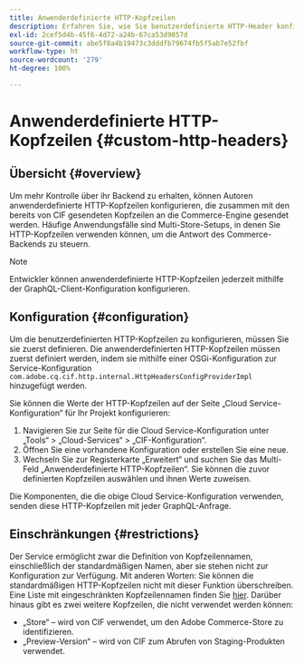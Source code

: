 ```yaml
---
title: Anwenderdefinierte HTTP-Kopfzeilen
description: Erfahren Sie, wie Sie benutzerdefinierte HTTP-Header konfigurieren, die zusätzlich zu den bereits von CIF gesendeten an die Commerce-Engine gesendet werden.
exl-id: 2cef5d4b-45f6-4d72-a24b-67ca53d9057d
source-git-commit: abe5f8a4b19473c3dddfb79674fb5f5ab7e52fbf
workflow-type: ht
source-wordcount: '279'
ht-degree: 100%

---
```


# Anwenderdefinierte HTTP-Kopfzeilen {#custom-http-headers}

## Übersicht {#overview}

Um mehr Kontrolle über ihr Backend zu erhalten, können Autoren anwenderdefinierte HTTP-Kopfzeilen konfigurieren, die zusammen mit den bereits von CIF gesendeten Kopfzeilen an die Commerce-Engine gesendet werden. Häufige Anwendungsfälle sind Multi-Store-Setups, in denen Sie HTTP-Kopfzeilen verwenden können, um die Antwort des Commerce-Backends zu steuern.

>[!NOTE]
>
>Entwickler können anwenderdefinierte HTTP-Kopfzeilen jederzeit mithilfe der GraphQL-Client-Konfiguration konfigurieren.
>

## Konfiguration {#configuration}

Um die benutzerdefinierten HTTP-Kopfzeilen zu konfigurieren, müssen Sie sie zuerst definieren. Die anwenderdefinierten HTTP-Kopfzeilen müssen zuerst definiert werden, indem sie mithilfe einer OSGi-Konfiguration zur Service-Konfiguration `com.adobe.cq.cif.http.internal.HttpHeadersConfigProviderImpl` hinzugefügt werden.

Sie können die Werte der HTTP-Kopfzeilen auf der Seite „Cloud Service-Konfiguration“ für Ihr Projekt konfigurieren:

1. Navigieren Sie zur Seite für die Cloud Service-Konfiguration unter „Tools“ > „Cloud-Services“ > „CIF-Konfiguration“.
1. Öffnen Sie eine vorhandene Konfiguration oder erstellen Sie eine neue.
1. Wechseln Sie zur Registerkarte „Erweitert“ und suchen Sie das Multi-Feld „Anwenderdefinierte HTTP-Kopfzeilen“. Sie können die zuvor definierten Kopfzeilen auswählen und ihnen Werte zuweisen.

Die Komponenten, die die obige Cloud Service-Konfiguration verwenden, senden diese HTTP-Kopfzeilen mit jeder GraphQL-Anfrage.

## Einschränkungen {#restrictions}

Der Service ermöglicht zwar die Definition von Kopfzeilennamen, einschließlich der standardmäßigen Namen, aber sie stehen nicht zur Konfiguration zur Verfügung. Mit anderen Worten: Sie können die standardmäßigen HTTP-Kopfzeilen nicht mit dieser Funktion überschreiben. Eine Liste mit eingeschränkten Kopfzeilennamen finden Sie [hier](https://developer.mozilla.org/de-DE/docs/Web/HTTP/Headers). Darüber hinaus gibt es zwei weitere Kopfzeilen, die nicht verwendet werden können:

* „Store“ – wird von CIF verwendet, um den Adobe Commerce-Store zu identifizieren.
* „Preview-Version“ – wird von CIF zum Abrufen von Staging-Produkten verwendet.
